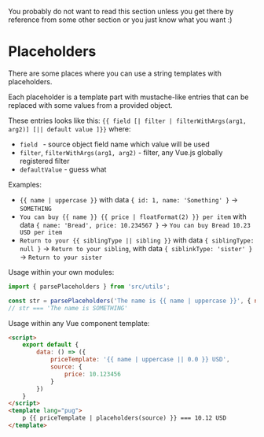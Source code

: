 You probably do not want to read this section unless you get there by reference from some other section or you just know what you want :)

# Placeholders

There are some places where you can use a string templates with placeholders.

Each placeholder is a template part with mustache-like entries that can be replaced with some values from a provided object.

These entries looks like this:
`{{ field [| filter | filterWithArgs(arg1, arg2)] [|| default value ]}}`
where:
* `field ` - source object field name which value will be used
* `filter`, `filterWithArgs(arg1, arg2)` - filter, any Vue.js globally registered filter
* `defaultValue` - guess what

Examples:
* `{{ name | uppercase }}` with data `{ id: 1, name: 'Something' }` -> `SOMETHING`
* `You can buy {{ name }} {{ price | floatFormat(2) }} per item` with data `{ name: 'Bread', price: 10.234567 }` -> `You can buy Bread 10.23 USD per item`
* `Return to your {{ siblingType || sibling }}` with data `{ siblingType: null }` -> `Return to your sibling`, with data `{ siblinkType: 'sister' }` -> `Return to your sister`

Usage within your own modules:

```javascript
import { parsePlaceholders } from 'src/utils';

const str = parsePlaceholders('The name is {{ name | uppercase }}', { name: 'Something' });
// str === 'The name is SOMETHING'
```

Usage within any Vue component template:

```html
<script>
    export default {
        data: () => ({
            priceTemplate: '{{ name | uppercase || 0.0 }} USD',
            source: {
                price: 10.123456
            }
        })
    }
</script>
<template lang="pug">
    p {{ priceTemplate | placeholders(source) }} === 10.12 USD
</template>
```